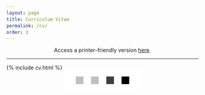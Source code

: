 ```yaml
---
layout: page
title: Curriculum Vitae
permalink: /cv/
order: 3
---
```

<link rel="stylesheet" href="{{ site.baseurl }}public/css/cv.css">

<div style="text-align: center">
Access a printer-friendly version <a href="/cv/printer_friendly/">here</a>.
</div>
<hr/>
{% include cv.html %}

<div style="text-align: center">
<img src="/images/Bars.gif" style="width: 200px; height: 50px; margin: auto;"/>
</div>
